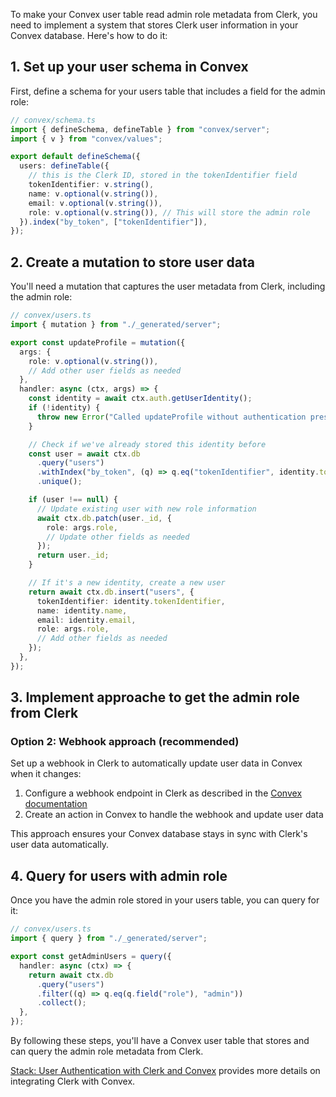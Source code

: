 To make your Convex user table read admin role metadata from Clerk, you need to implement a system that stores Clerk user information in your Convex database. Here's how to do it:

## 1. Set up your user schema in Convex

First, define a schema for your users table that includes a field for the admin role:

```typescript
// convex/schema.ts
import { defineSchema, defineTable } from "convex/server";
import { v } from "convex/values";

export default defineSchema({
  users: defineTable({
    // this is the Clerk ID, stored in the tokenIdentifier field
    tokenIdentifier: v.string(),
    name: v.optional(v.string()),
    email: v.optional(v.string()),
    role: v.optional(v.string()), // This will store the admin role
  }).index("by_token", ["tokenIdentifier"]),
});
```

## 2. Create a mutation to store user data

You'll need a mutation that captures the user metadata from Clerk, including the admin role:

```typescript
// convex/users.ts
import { mutation } from "./_generated/server";

export const updateProfile = mutation({
  args: {
    role: v.optional(v.string()),
    // Add other user fields as needed
  },
  handler: async (ctx, args) => {
    const identity = await ctx.auth.getUserIdentity();
    if (!identity) {
      throw new Error("Called updateProfile without authentication present");
    }

    // Check if we've already stored this identity before
    const user = await ctx.db
      .query("users")
      .withIndex("by_token", (q) => q.eq("tokenIdentifier", identity.tokenIdentifier))
      .unique();

    if (user !== null) {
      // Update existing user with new role information
      await ctx.db.patch(user._id, {
        role: args.role,
        // Update other fields as needed
      });
      return user._id;
    }

    // If it's a new identity, create a new user
    return await ctx.db.insert("users", {
      tokenIdentifier: identity.tokenIdentifier,
      name: identity.name,
      email: identity.email,
      role: args.role,
      // Add other fields as needed
    });
  },
});
```

## 3. Implement approache to get the admin role from Clerk

### Option 2: Webhook approach (recommended)

Set up a webhook in Clerk to automatically update user data in Convex when it changes:

1. Configure a webhook endpoint in Clerk as described in the [Convex documentation](https://docs.convex.dev/auth/database-auth#set-up-webhooks)
2. Create an action in Convex to handle the webhook and update user data

This approach ensures your Convex database stays in sync with Clerk's user data automatically.

## 4. Query for users with admin role

Once you have the admin role stored in your users table, you can query for it:

```typescript
// convex/users.ts
import { query } from "./_generated/server";

export const getAdminUsers = query({
  handler: async (ctx) => {
    return await ctx.db
      .query("users")
      .filter((q) => q.eq(q.field("role"), "admin"))
      .collect();
  },
});
```

By following these steps, you'll have a Convex user table that stores and can query the admin role metadata from Clerk.

[Stack: User Authentication with Clerk and Convex](https://stack.convex.dev/user-authentication-with-clerk-and-convex#integrating-clerk-with-convex) provides more details on integrating Clerk with Convex.
